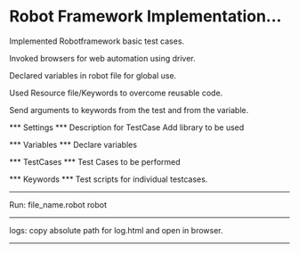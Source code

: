 # Robot Framework Implementation...

Implemented Robotframework basic test cases.

Invoked browsers for web automation using driver.

Declared variables in robot file for global use.

Used Resource file/Keywords to overcome reusable code.

Send arguments to keywords from the test and from the variable.
 
*** Settings ***
Description for TestCase
Add library to be used 

*** Variables ***
Declare variables

*** TestCases ***
Test Cases to be performed 

*** Keywords ***
Test scripts for individual testcases.

*****************************************
Run: file_name.robot robot
**********************************
logs: copy absolute path for log.html and open in browser.
****************************************

